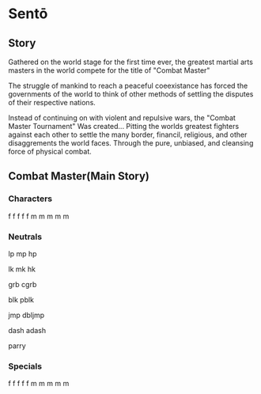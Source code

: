 # Sentō

## Story
Gathered on the world stage for the first time ever, the greatest martial arts masters in the world compete for the title of "Combat Master"

The struggle of mankind to reach a peaceful coeexistance has forced the governments of the world to think of other methods of settling the disputes of their respective nations.

Instead of continuing on with violent and repulsive wars, the "Combat Master Tournament" Was created... Pitting the worlds greatest fighters against each other to settle the many border, financil, religious, and other disaggrements the world faces. Through the pure, unbiased, and cleansing force of physical combat.

## Combat Master(Main Story)

### Characters
f
f
f
f
f
m
m
m
m
m

### Neutrals
lp
mp
hp

lk
mk
hk

grb
cgrb

blk
pblk

jmp
dbljmp

dash
adash

parry


### Specials
f
f
f
f
f
m
m
m
m
m
